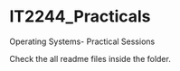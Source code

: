 # IT2244_Practicals
Operating Systems- Practical Sessions

Check the all readme files inside the folder.
